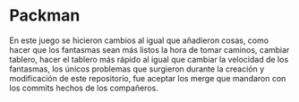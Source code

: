 # Packman
En este juego se hicieron cambios al igual que añadieron cosas, como hacer que los fantasmas sean más listos  la hora de tomar caminos, cambiar tablero, hacer el tablero más rápido al igual que cambiar la velocidad de los fantasmas, los únicos problemas que surgieron durante la creación y modificación de este repositorio, fue aceptar los merge que mandaron con los commits hechos de los compañeros. 
